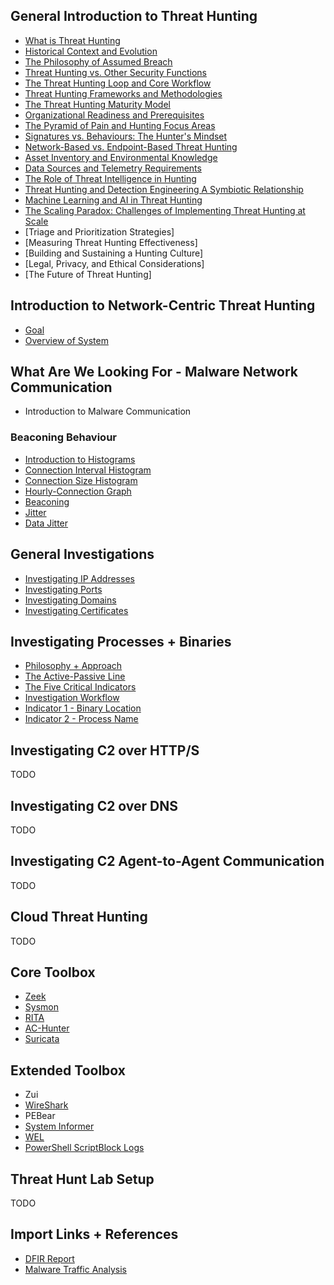## General Introduction to Threat Hunting
- [What is Threat Hunting](./thunt/what_is.md)
- [Historical Context and Evolution](./thunt/history.md)
- [The Philosophy of Assumed Breach](./thunt/breach.md)
- [Threat Hunting vs. Other Security Functions](./thunt/other.md)
- [The Threat Hunting Loop and Core Workflow](./thunt/loop.md)
- [Threat Hunting Frameworks and Methodologies](./thunt/frameworks.md)
- [The Threat Hunting Maturity Model](./thunt/maturity.md)
- [Organizational Readiness and Prerequisites](./thunt/readiness.md)
- [The Pyramid of Pain and Hunting Focus Areas](./thunt/pyramid.md)
- [Signatures vs. Behaviours: The Hunter's Mindset](./thunt/mindset.md)
- [Network-Based vs. Endpoint-Based Threat Hunting](./thunt/net_vs_end.md)
- [Asset Inventory and Environmental Knowledge](./thunt/asset.md)
- [Data Sources and Telemetry Requirements](./thunt/data.md)
- [The Role of Threat Intelligence in Hunting](./thunt/intelligence.md)
- [Threat Hunting and Detection Engineering A Symbiotic Relationship](./thunt/detection.md)
- [Machine Learning and AI in Threat Hunting](./thunt/ml.md)
- [The Scaling Paradox: Challenges of Implementing Threat Hunting at Scale](./thunt/scaling.md)
- [Triage and Prioritization Strategies]
- [Measuring Threat Hunting Effectiveness]
- [Building and Sustaining a Hunting Culture]
- [Legal, Privacy, and Ethical Considerations]
- [The Future of Threat Hunting]






## Introduction to Network-Centric Threat Hunting
- [Goal](./introduction/00_goal.md)
- [Overview of System](./introduction/01_system.md)


## What Are We Looking For - Malware Network Communication
- Introduction to Malware Communication

### Beaconing Behaviour
- [Introduction to Histograms](./beacon/00_histograms.md)
- [Connection Interval Histogram](./beacon/01_histograms_interval.md)
- [Connection Size Histogram](./beacon/02_histograms_size.md)
- [Hourly-Connection Graph](./beacon/03_hourly.md)
- [Beaconing](./beacon/04_beacon.md)
- [Jitter](./beacon/05_jitter.md)
- [Data Jitter](./beacon/06_data_jitter.md)





## General Investigations
- [Investigating IP Addresses](./general/00_ips.md)
- [Investigating Ports](./general/01_ports.md)
- [Investigating Domains](./general/02_domains.md)
- [Investigating Certificates](./general/03_certs.md)

## Investigating Processes + Binaries
- [Philosophy + Approach](./binaries/philosophy.md)
- [The Active-Passive Line](./binaries/active_passive.md)
- [The Five Critical Indicators](./binaries/framework.md)
- [Investigation Workflow](./binaries/workflow.md)
- [Indicator 1 - Binary Location](./binaries/location.md)
- [Indicator 2 - Process Name](./binaries/name.md)



## Investigating C2 over HTTP/S
TODO

## Investigating C2 over DNS
TODO


## Investigating C2 Agent-to-Agent Communication
TODO

## Cloud Threat Hunting
TODO

## Core Toolbox
- [Zeek](./core/zeek/moc.md)
- [Sysmon](./core/sysmon/moc.md)
- [RITA](./core/rita/moc.md)
- [AC-Hunter](./core/ach/moc.md)
- [Suricata](./core/suricata/moc.md)



## Extended Toolbox
- Zui
- [WireShark](./core/wireshark/moc.md)
- PEBear
- [System Informer](./core/sysinformer/moc.md)
- [WEL](./core/wel_logs/moc.md)
- [PowerShell ScriptBlock Logs](./core/ps_sb_logs/moc.md)


## Threat Hunt Lab Setup
TODO




## Import Links + References
- [DFIR Report](https://thedfirreport.com)
- [Malware Traffic Analysis](https://www.malware-traffic-analysis.net)
